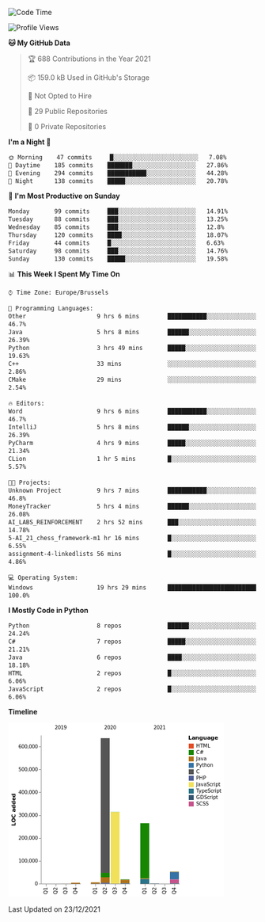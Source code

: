 <!--START_SECTION:waka-->
![Code Time](http://img.shields.io/badge/Code%20Time-82%20hrs%2020%20mins-blue)

![Profile Views](http://img.shields.io/badge/Profile%20Views-1-blue)

**🐱 My GitHub Data** 

> 🏆 688 Contributions in the Year 2021
 > 
> 📦 159.0 kB Used in GitHub's Storage 
 > 
> 🚫 Not Opted to Hire
 > 
> 📜 29 Public Repositories 
 > 
> 🔑 0 Private Repositories  
 > 
**I'm a Night 🦉** 

```text
🌞 Morning    47 commits     █░░░░░░░░░░░░░░░░░░░░░░░░   7.08% 
🌆 Daytime    185 commits    ███████░░░░░░░░░░░░░░░░░░   27.86% 
🌃 Evening    294 commits    ███████████░░░░░░░░░░░░░░   44.28% 
🌙 Night      138 commits    █████░░░░░░░░░░░░░░░░░░░░   20.78%

```
📅 **I'm Most Productive on Sunday** 

```text
Monday       99 commits     ███░░░░░░░░░░░░░░░░░░░░░░   14.91% 
Tuesday      88 commits     ███░░░░░░░░░░░░░░░░░░░░░░   13.25% 
Wednesday    85 commits     ███░░░░░░░░░░░░░░░░░░░░░░   12.8% 
Thursday     120 commits    ████░░░░░░░░░░░░░░░░░░░░░   18.07% 
Friday       44 commits     █░░░░░░░░░░░░░░░░░░░░░░░░   6.63% 
Saturday     98 commits     ███░░░░░░░░░░░░░░░░░░░░░░   14.76% 
Sunday       130 commits    █████░░░░░░░░░░░░░░░░░░░░   19.58%

```


📊 **This Week I Spent My Time On** 

```text
⌚︎ Time Zone: Europe/Brussels

💬 Programming Languages: 
Other                    9 hrs 6 mins        ███████████░░░░░░░░░░░░░░   46.7% 
Java                     5 hrs 8 mins        ██████░░░░░░░░░░░░░░░░░░░   26.39% 
Python                   3 hrs 49 mins       █████░░░░░░░░░░░░░░░░░░░░   19.63% 
C++                      33 mins             ░░░░░░░░░░░░░░░░░░░░░░░░░   2.86% 
CMake                    29 mins             ░░░░░░░░░░░░░░░░░░░░░░░░░   2.54%

🔥 Editors: 
Word                     9 hrs 6 mins        ███████████░░░░░░░░░░░░░░   46.7% 
IntelliJ                 5 hrs 8 mins        ██████░░░░░░░░░░░░░░░░░░░   26.39% 
PyCharm                  4 hrs 9 mins        █████░░░░░░░░░░░░░░░░░░░░   21.34% 
CLion                    1 hr 5 mins         █░░░░░░░░░░░░░░░░░░░░░░░░   5.57%

🐱‍💻 Projects: 
Unknown Project          9 hrs 7 mins        ███████████░░░░░░░░░░░░░░   46.8% 
MoneyTracker             5 hrs 4 mins        ██████░░░░░░░░░░░░░░░░░░░   26.08% 
AI_LABS_REINFORCEMENT    2 hrs 52 mins       ███░░░░░░░░░░░░░░░░░░░░░░   14.78% 
5-AI_21_chess_framework-m1 hr 16 mins        █░░░░░░░░░░░░░░░░░░░░░░░░   6.55% 
assignment-4-linkedlists 56 mins             █░░░░░░░░░░░░░░░░░░░░░░░░   4.86%

💻 Operating System: 
Windows                  19 hrs 29 mins      █████████████████████████   100.0%

```

**I Mostly Code in Python** 

```text
Python                   8 repos             ██████░░░░░░░░░░░░░░░░░░░   24.24% 
C#                       7 repos             █████░░░░░░░░░░░░░░░░░░░░   21.21% 
Java                     6 repos             ████░░░░░░░░░░░░░░░░░░░░░   18.18% 
HTML                     2 repos             █░░░░░░░░░░░░░░░░░░░░░░░░   6.06% 
JavaScript               2 repos             █░░░░░░░░░░░░░░░░░░░░░░░░   6.06%

```


**Timeline**

![Chart not found](https://raw.githubusercontent.com/Arafa42/Arafa42/main/charts/bar_graph.png) 


 Last Updated on 23/12/2021
<!--END_SECTION:waka-->


<!-- 
[![Hits](https://hits.seeyoufarm.com/api/count/incr/badge.svg?url=https%3A%2F%2Fgithub.com%2FArafa42&count_bg=%23455AF3&title_bg=%23262D3B&icon=github.svg&icon_color=%23588EF7&title=visitors&edge_flat=false)](https://hits.seeyoufarm.com)
 -->
